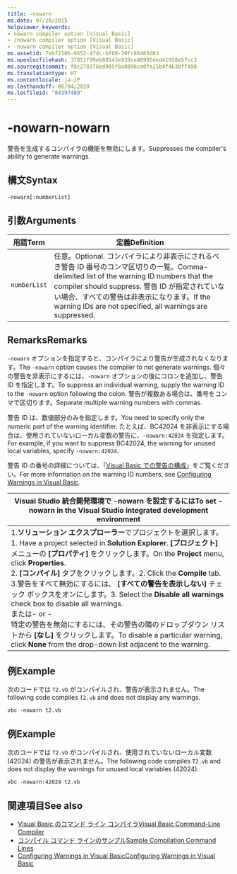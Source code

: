 ```yaml
---
title: -nowarn
ms.date: 07/20/2015
helpviewer_keywords:
- nowarn compiler option [Visual Basic]
- /nowarn compiler option [Visual Basic]
- -nowarn compiler option [Visual Basic]
ms.assetid: 7ebf2106-0652-4fdc-bf60-70fc86465d83
ms.openlocfilehash: 37851f99eb88543e939ce48995ded41958e57cc3
ms.sourcegitcommit: f8c270376ed905f6a8896ce0fe25b4f4b38ff498
ms.translationtype: HT
ms.contentlocale: ja-JP
ms.lasthandoff: 06/04/2020
ms.locfileid: "84397489"
---
```

# <a name="-nowarn"></a><span data-ttu-id="3a7cc-102">-nowarn</span><span class="sxs-lookup"><span data-stu-id="3a7cc-102">-nowarn</span></span>
<span data-ttu-id="3a7cc-103">警告を生成するコンパイラの機能を無効にします。</span><span class="sxs-lookup"><span data-stu-id="3a7cc-103">Suppresses the compiler's ability to generate warnings.</span></span>  
  
## <a name="syntax"></a><span data-ttu-id="3a7cc-104">構文</span><span class="sxs-lookup"><span data-stu-id="3a7cc-104">Syntax</span></span>  
  
```console  
-nowarn[:numberList]  
```  
  
## <a name="arguments"></a><span data-ttu-id="3a7cc-105">引数</span><span class="sxs-lookup"><span data-stu-id="3a7cc-105">Arguments</span></span>  
  
|<span data-ttu-id="3a7cc-106">用語</span><span class="sxs-lookup"><span data-stu-id="3a7cc-106">Term</span></span>|<span data-ttu-id="3a7cc-107">定義</span><span class="sxs-lookup"><span data-stu-id="3a7cc-107">Definition</span></span>|  
|---|---|  
|`numberList`|<span data-ttu-id="3a7cc-108">任意。</span><span class="sxs-lookup"><span data-stu-id="3a7cc-108">Optional.</span></span> <span data-ttu-id="3a7cc-109">コンパイラにより非表示にされるべき警告 ID 番号のコンマ区切りの一覧。</span><span class="sxs-lookup"><span data-stu-id="3a7cc-109">Comma-delimited list of the warning ID numbers that the compiler should suppress.</span></span> <span data-ttu-id="3a7cc-110">警告 ID が指定されていない場合、すべての警告は非表示になります。</span><span class="sxs-lookup"><span data-stu-id="3a7cc-110">If the warning IDs are not specified, all warnings are suppressed.</span></span>|  
  
## <a name="remarks"></a><span data-ttu-id="3a7cc-111">Remarks</span><span class="sxs-lookup"><span data-stu-id="3a7cc-111">Remarks</span></span>  
 <span data-ttu-id="3a7cc-112">`-nowarn` オプションを指定すると、コンパイラにより警告が生成されなくなります。</span><span class="sxs-lookup"><span data-stu-id="3a7cc-112">The `-nowarn` option causes the compiler to not generate warnings.</span></span> <span data-ttu-id="3a7cc-113">個々の警告を非表示にするには、`-nowarn` オプションの後にコロンを追加し、警告 ID を指定します。</span><span class="sxs-lookup"><span data-stu-id="3a7cc-113">To suppress an individual warning, supply the warning ID to the `-nowarn` option following the colon.</span></span> <span data-ttu-id="3a7cc-114">警告が複数ある場合は、番号をコンマで区切ります。</span><span class="sxs-lookup"><span data-stu-id="3a7cc-114">Separate multiple warning numbers with commas.</span></span>  
  
 <span data-ttu-id="3a7cc-115">警告 ID は、数値部分のみを指定します。</span><span class="sxs-lookup"><span data-stu-id="3a7cc-115">You need to specify only the numeric part of the warning identifier.</span></span> <span data-ttu-id="3a7cc-116">たとえば、BC42024 を非表示にする場合は、使用されていないローカル変数の警告に、`-nowarn:42024` を指定します。</span><span class="sxs-lookup"><span data-stu-id="3a7cc-116">For example, if you want to suppress BC42024, the warning for unused local variables, specify `-nowarn:42024`.</span></span>  
  
 <span data-ttu-id="3a7cc-117">警告 ID の番号の詳細については、「[Visual Basic での警告の構成](/visualstudio/ide/configuring-warnings-in-visual-basic)」をご覧ください。</span><span class="sxs-lookup"><span data-stu-id="3a7cc-117">For more information on the warning ID numbers, see [Configuring Warnings in Visual Basic](/visualstudio/ide/configuring-warnings-in-visual-basic).</span></span>  
  
|<span data-ttu-id="3a7cc-118">Visual Studio 統合開発環境で -nowarn を設定するには</span><span class="sxs-lookup"><span data-stu-id="3a7cc-118">To set -nowarn in the Visual Studio integrated development environment</span></span>|  
|---|  
|<span data-ttu-id="3a7cc-119">1.**ソリューション エクスプローラー**でプロジェクトを選択します。</span><span class="sxs-lookup"><span data-stu-id="3a7cc-119">1.  Have a project selected in **Solution Explorer**.</span></span> <span data-ttu-id="3a7cc-120">**[プロジェクト]** メニューの **[プロパティ]** をクリックします。</span><span class="sxs-lookup"><span data-stu-id="3a7cc-120">On the **Project** menu, click **Properties**.</span></span> <br /><span data-ttu-id="3a7cc-121">2. **[コンパイル]** タブをクリックします。</span><span class="sxs-lookup"><span data-stu-id="3a7cc-121">2.  Click the **Compile** tab.</span></span><br /><span data-ttu-id="3a7cc-122">3.警告をすべて無効にするには、 **[すべての警告を表示しない]** チェック ボックスをオンにします。</span><span class="sxs-lookup"><span data-stu-id="3a7cc-122">3.  Select the **Disable all warnings** check box to disable all warnings.</span></span><br />     <span data-ttu-id="3a7cc-123">または</span><span class="sxs-lookup"><span data-stu-id="3a7cc-123">- or -</span></span><br />     <span data-ttu-id="3a7cc-124">特定の警告を無効にするには、その警告の隣のドロップダウン リストから **[なし]** をクリックします。</span><span class="sxs-lookup"><span data-stu-id="3a7cc-124">To disable a particular warning, click **None** from the drop-down list adjacent to the warning.</span></span>|  
  
## <a name="example"></a><span data-ttu-id="3a7cc-125">例</span><span class="sxs-lookup"><span data-stu-id="3a7cc-125">Example</span></span>  
 <span data-ttu-id="3a7cc-126">次のコードでは `T2.vb` がコンパイルされ、警告が表示されません。</span><span class="sxs-lookup"><span data-stu-id="3a7cc-126">The following code compiles `T2.vb` and does not display any warnings.</span></span>  
  
```console
vbc -nowarn t2.vb  
```  
  
## <a name="example"></a><span data-ttu-id="3a7cc-127">例</span><span class="sxs-lookup"><span data-stu-id="3a7cc-127">Example</span></span>  
 <span data-ttu-id="3a7cc-128">次のコードでは `T2.vb` がコンパイルされ、使用されていないローカル変数 (42024) の警告が表示されません。</span><span class="sxs-lookup"><span data-stu-id="3a7cc-128">The following code compiles `T2.vb` and does not display the warnings for unused local variables (42024).</span></span>  
  
```console
vbc -nowarn:42024 t2.vb  
```  
  
## <a name="see-also"></a><span data-ttu-id="3a7cc-129">関連項目</span><span class="sxs-lookup"><span data-stu-id="3a7cc-129">See also</span></span>

- [<span data-ttu-id="3a7cc-130">Visual Basic のコマンド ライン コンパイラ</span><span class="sxs-lookup"><span data-stu-id="3a7cc-130">Visual Basic Command-Line Compiler</span></span>](index.md)
- [<span data-ttu-id="3a7cc-131">コンパイル コマンド ラインのサンプル</span><span class="sxs-lookup"><span data-stu-id="3a7cc-131">Sample Compilation Command Lines</span></span>](sample-compilation-command-lines.md)
- [<span data-ttu-id="3a7cc-132">Configuring Warnings in Visual Basic</span><span class="sxs-lookup"><span data-stu-id="3a7cc-132">Configuring Warnings in Visual Basic</span></span>](/visualstudio/ide/configuring-warnings-in-visual-basic)
